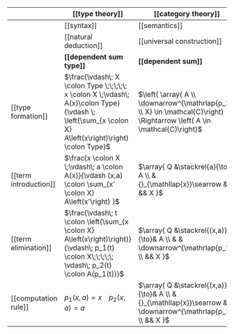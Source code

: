 | | [[type theory]] | [[category theory]] |
|--|--|--|
|  | [[syntax]] | [[semantics]] |
|  |  [[natural deduction]] |  [[universal construction]] | 
|  | **[[dependent sum type]]** | **[[dependent sum]]** |
| [[type formation]] | $\frac{\vdash\: X \colon Type \;\;\;\;\; x \colon X \;\vdash\; A(x)\colon Type}{\vdash \; \left(\sum_{x \colon X} A\left(x\right)\right) \colon Type}$ | $\left( \array{ A \\ \downarrow^{\mathrlap{p_1}} \\ X} \in \mathcal{C}\right) \Rightarrow \left( A \in \mathcal{C}\right)$ |
| [[term introduction]] | $\frac{x \colon X \;\vdash\; a \colon A(x)}{\vdash (x,a) \colon \sum_{x' \colon X} A\left(x'\right) }$ | $\array{ Q &\stackrel{a}{\to}& A \\ & {}_{\mathllap{x}}\searrow &  \\ && X }$ |
| [[term elimination]] | $\frac{\vdash\; t \colon \left(\sum_{x \colon X} A\left(x\right)\right)}{\vdash\; p_1(t) \colon X\;\;\;\;\; \vdash\; p_2(t) \colon A(p_1(t))}$ | $\array{ Q &\stackrel{(x,a)}{\to}& A \\ &  & \downarrow^{\mathrlap{p_1}} \\ && X }$ |
| [[computation rule]] | $p_1(x,a) = x\;\;\;\; p_2(x,a) = a$ | $\array{ Q &\stackrel{(x,a)}{\to}& A \\ & {}_{\mathllap{x}}\searrow & \downarrow^{\mathrlap{p_1}} \\ && X }$ | 


